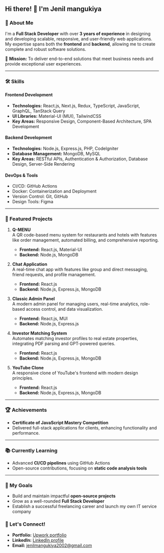 ## Hi there! 👋 I'm Jenil mangukiya

### 🚀 About Me

I'm a **Full Stack Developer** with over **3 years of experience** in designing and developing scalable, responsive, and user-friendly web applications. My expertise spans both the **frontend** and **backend**, allowing me to create complete and robust software solutions.

🌟 **Mission:** To deliver end-to-end solutions that meet business needs and provide exceptional user experiences.

---

### 🛠️ Skills

#### **Frontend Development**

- **Technologies:** React.js, Next.js, Redux, TypeScript, JavaScript, GraphQL, TanStack Query
- **UI Libraries:** Material-UI (MUI), TailwindCSS
- **Key Areas:** Responsive Design, Component-Based Architecture, SPA Development

#### **Backend Development**

- **Technologies:** Node.js, Express.js, PHP, CodeIgniter
- **Database Management:** MongoDB, MySQL
- **Key Areas:** RESTful APIs, Authentication & Authorization, Database Design, Server-Side Rendering

#### **DevOps & Tools**

- CI/CD: GitHub Actions
- Docker: Containerization and Deployment
- Version Control: Git, GitHub
- Design Tools: Figma

---

### 💼 Featured Projects

1.  **Q-MENU**\
    A QR code-based menu system for restaurants and hotels with features like order management, automated billing, and comprehensive reporting.

    - **Frontend:** React.js, Material-UI
    - **Backend:** Node.js, MongoDB

2.  **Chat Application**\
    A real-time chat app with features like group and direct messaging, friend requests, and profile management.

    - **Frontend:** React.js
    - **Backend:** Node.js, Express.js, MongoDB

3.  **Classic Admin Panel**\
    A modern admin panel for managing users, real-time analytics, role-based access control, and data visualization.

    - **Frontend:** React.js, MUI
    - **Backend:** Node.js, Express.js

4.  **Investor Matching System**\
    Automates matching investor profiles to real estate properties, integrating PDF parsing and GPT-powered queries.

    - **Frontend:** React.js
    - **Backend:** Node.js, Express.js, MongoDB

5.  **YouTube Clone**\
    A responsive clone of YouTube's frontend with modern design principles.

    - **Frontend:** React.js
    - **Backend:** Node.js, Express.js, MongoDB

---

### 🏆 Achievements

- **Certificate of JavaScript Mastery Competition**
- Delivered full-stack applications for clients, enhancing functionality and performance.

---

### 📚 Currently Learning

- Advanced **CI/CD pipelines** using GitHub Actions
- Open-source contributions, focusing on **static code analysis tools**

---

### 🎯 My Goals

- Build and maintain impactful **open-source projects**
- Grow as a well-rounded **Full Stack Developer**
- Establish a successful freelancing career and launch my own IT service company

### 🤝 Let's Connect!

- **Portfolio:** [Upwork portfolio](https://www.upwork.com/freelancers/~019de92634cf2f99b8)
- **LinkedIn:** [LinkedIn profile](https://www.linkedin.com/in/jenilmangukiya/)
- **Email:** jenilmangukiya2002@gmail.com
